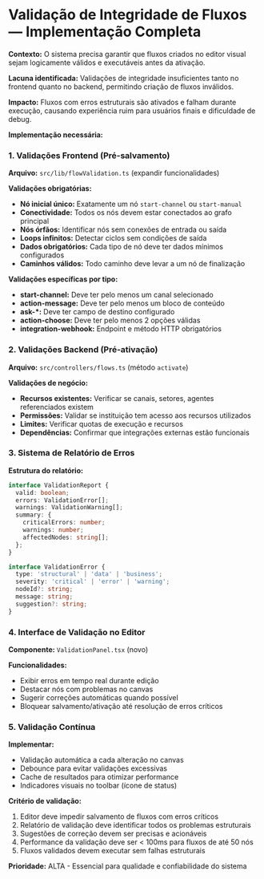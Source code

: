 # Validação de Integridade de Fluxos — Implementação Completa

**Contexto:** O sistema precisa garantir que fluxos criados no editor visual sejam logicamente válidos e executáveis antes da ativação.

**Lacuna identificada:** Validações de integridade insuficientes tanto no frontend quanto no backend, permitindo criação de fluxos inválidos.

**Impacto:** Fluxos com erros estruturais são ativados e falham durante execução, causando experiência ruim para usuários finais e dificuldade de debug.

**Implementação necessária:**

### 1. Validações Frontend (Pré-salvamento)

**Arquivo:** `src/lib/flowValidation.ts` (expandir funcionalidades)

**Validações obrigatórias:**
- **Nó inicial único:** Exatamente um nó `start-channel` ou `start-manual`
- **Conectividade:** Todos os nós devem estar conectados ao grafo principal
- **Nós órfãos:** Identificar nós sem conexões de entrada ou saída
- **Loops infinitos:** Detectar ciclos sem condições de saída
- **Dados obrigatórios:** Cada tipo de nó deve ter dados mínimos configurados
- **Caminhos válidos:** Todo caminho deve levar a um nó de finalização

**Validações específicas por tipo:**
- **start-channel:** Deve ter pelo menos um canal selecionado
- **action-message:** Deve ter pelo menos um bloco de conteúdo
- **ask-*:** Deve ter campo de destino configurado
- **action-choose:** Deve ter pelo menos 2 opções válidas
- **integration-webhook:** Endpoint e método HTTP obrigatórios

### 2. Validações Backend (Pré-ativação)

**Arquivo:** `src/controllers/flows.ts` (método `activate`)

**Validações de negócio:**
- **Recursos existentes:** Verificar se canais, setores, agentes referenciados existem
- **Permissões:** Validar se instituição tem acesso aos recursos utilizados
- **Limites:** Verificar quotas de execução e recursos
- **Dependências:** Confirmar que integrações externas estão funcionais

### 3. Sistema de Relatório de Erros

**Estrutura do relatório:**
```typescript
interface ValidationReport {
  valid: boolean;
  errors: ValidationError[];
  warnings: ValidationWarning[];
  summary: {
    criticalErrors: number;
    warnings: number;
    affectedNodes: string[];
  };
}

interface ValidationError {
  type: 'structural' | 'data' | 'business';
  severity: 'critical' | 'error' | 'warning';
  nodeId?: string;
  message: string;
  suggestion?: string;
}
```

### 4. Interface de Validação no Editor

**Componente:** `ValidationPanel.tsx` (novo)

**Funcionalidades:**
- Exibir erros em tempo real durante edição
- Destacar nós com problemas no canvas
- Sugerir correções automáticas quando possível
- Bloquear salvamento/ativação até resolução de erros críticos

### 5. Validação Contínua

**Implementar:**
- Validação automática a cada alteração no canvas
- Debounce para evitar validações excessivas
- Cache de resultados para otimizar performance
- Indicadores visuais no toolbar (ícone de status)

**Critério de validação:**
1. Editor deve impedir salvamento de fluxos com erros críticos
2. Relatório de validação deve identificar todos os problemas estruturais
3. Sugestões de correção devem ser precisas e acionáveis
4. Performance da validação deve ser < 100ms para fluxos de até 50 nós
5. Fluxos validados devem executar sem falhas estruturais

**Prioridade:** ALTA - Essencial para qualidade e confiabilidade do sistema
